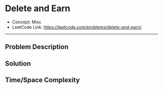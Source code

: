 # Delete and Earn

- Concept: Misc
- LeetCode Link: https://leetcode.com/problems/delete-and-earn/

---

## Problem Description

## Solution

## Time/Space Complexity

